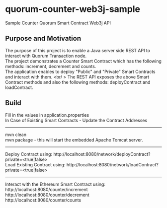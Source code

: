 # quorum-counter-web3j-sample
Sample Counter Quorum Smart Contract Web3j API

## Purpose and Motivation
The purpose of this project is to enable a Java server side REST API to interact with Quorum Transaction node.
<br />
The project demonstrates a Counter Smart Contract which has the following methods: increment, decrement and counts.
<br />
The application enables to deploy "Public" and "Private" Smart Contracts and interact with them.
<br/ >
The REST API exposes the above Smart Contract methods and also the following methods: deployContract and loadContract.

## Build
Fill in the values in application.properties
<br />
In Case of Existing Smart Contracts - Update the Contract Addresses
*****
mvn clean
<br />
mvn package - this will start the embedded Apache Tomcat server.
*****
Deploy Contract using: http://localhost:8080/network/deployContract?private=<true|false>
<br />
Load Existing Contract using: http://localhost:8080/network/loadContract?private=<true|false>
*****
Interact with the Ethereum Smart Contract using:
<br />http://localhost:8080/counter/increment
<br />http://localhost:8080/counter/decrement
<br />http://localhost:8080/counter/counts
